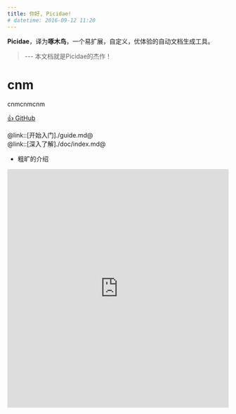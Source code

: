 ```yaml
---
title: 你好, Picidae!
# datetime: 2016-09-12 11:20
---
```


**Picidae**，译为**啄木鸟**，一个易扩展，自定义，优体验的自动文档生成工具。

>  ---  本文档就是Picidae的杰作！

# cnm

cnmcnmcnm

[:+1: GitHub](https://github.com/picidaejs/picidaejs)

@link::[开始入门]./guide.md@  
@link::[深入了解]./doc/index.md@

- 粗旷的介绍  
<iframe width="100%" height="544" src="https://www.youtube.com/embed/Jd82aaqeg40" frameborder="0" allowfullscreen></iframe>


